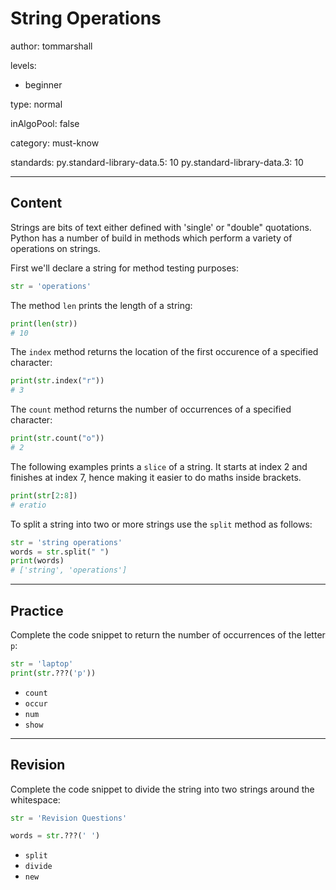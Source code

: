 # String Operations
author: tommarshall

levels:

  - beginner

type: normal

inAlgoPool: false

category: must-know

standards:
  py.standard-library-data.5: 10
  py.standard-library-data.3: 10

---
## Content

Strings are bits of text either defined with 'single' or "double" quotations. Python has a number of build in methods which perform a variety of operations on strings.

First we'll declare a string for method testing purposes:
```python
str = 'operations'
```

The method `len` prints the length of a string:
```python
print(len(str))
# 10
```
The `index` method returns the location of the first occurence of a specified character:
```python
print(str.index("r"))
# 3
```

The `count` method returns the number of occurrences of a specified character:

```python
print(str.count("o"))
# 2
```
The following examples prints a `slice` of a string. It starts at index 2 and finishes at index 7, hence making it easier to do maths inside brackets.
```python
print(str[2:8])
# eratio
```
To split a string into two or more strings use the `split` method as follows:

```python
str = 'string operations'
words = str.split(" ")
print(words)
# ['string', 'operations']

```

---
## Practice

Complete the code snippet to return the number of occurrences of the letter `p`:
```python
str = 'laptop'
print(str.???('p'))
```
* `count`
* `occur`
* `num`
* `show`

---
## Revision

Complete the code snippet to divide the string into two strings around the whitespace:
```python
str = 'Revision Questions'

words = str.???(' ')
```
* `split`
* `divide`
* `new`
